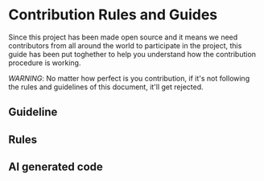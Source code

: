 # Contribution Rules and Guides

Since this project has been made open source and it means we need contributors from all around the world to participate in the project, this guide has been put toghether to help you understand how the contribution procedure is working. 

_WARNING_: No matter how perfect is you contribution, if it's not following the rules and guidelines of this document, it'll get rejected. 

## Guideline

## Rules

## AI generated code